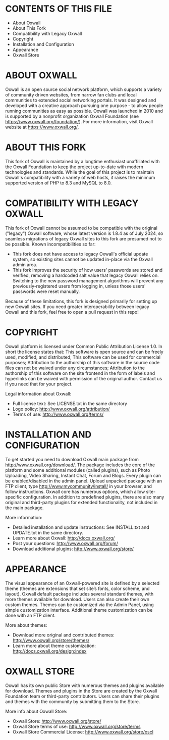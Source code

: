 CONTENTS OF THIS FILE
====================

 * About Oxwall
 * About This Fork
 * Compatibility with Legacy Oxwall
 * Copyright
 * Installation and Configuration
 * Appearance
 * Oxwall Store

ABOUT OXWALL
============

Oxwall is an open source social network platform, which supports a variety of community driven websites, from narrow fan clubs and local communities to extended social networking portals. It was designed and developed with a creative approach pursuing one purpose - to allow people running communities as easy as possible.
Oxwall was launched in 2010 and is supported by a nonprofit organization Oxwall Foundation (see https://www.oxwall.org/foundation/). For more information, visit Oxwall website at https://www.oxwall.org/.

ABOUT THIS FORK
===============

This fork of Oxwall is maintained by a longtime enthusiast unaffiliated with the Oxwall Foundation to keep the project
up-to-date with modern technologies and standards. While the goal of this project is to maintain Oxwall's compatibility
with a variety of web hosts, it raises the minimum supported version of PHP to 8.3 and MySQL to 8.0.

COMPATIBILITY WITH LEGACY OXWALL
================================

This fork of Oxwall cannot be assumed to be compatible with the original ("legacy") Oxwall software, whose latest
version is 1.8.4 as of July 2024, so seamless migrations of legacy Oxwall sites to this fork are presumed not to
be possible. Known incompatibilities so far:

* This fork does not have access to legacy Oxwall's official update system, so existing sites cannot be updated
  in-place via the Oxwall admin area.
* This fork improves the security of how users' passwords are stored and verified, removing a hardcoded salt
  value that legacy Oxwall relies on. Switching to the new password management algorithms will prevent any
  previously-registered users from logging in, unless those users' passwords were reset manually.

Because of these limitations, this fork is designed primarily for setting up new Oxwall sites. If you need greater
interoperability between legacy Oxwall and this fork, feel free to open a pull request in this repo!

COPYRIGHT
=========

Oxwall platform is licensed under Common Public Attribution License 1.0.
In short the license states that:
This software is open source and can be freely used, modified, and distributed;
This software can be used for commercial purposes;
Attribution to the authorship of this software in the source code files can not be waived under any circumstances;
Attribution to the authorship of this software on the site frontend in the form of labels and hyperlinks can be waived with permission of the original author. Contact us if you need that for your project.

Legal information about Oxwall:
 * Full license text:
        See LICENSE.txt in the same directory
 * Logo policy:
        http://www.oxwall.org/attribution/
 * Terms of use:
        http://www.oxwall.org/terms/

INSTALLATION AND CONFIGURATION
==============================

To get started you need to download Oxwall main package from http://www.oxwall.org/download/. The package includes the core of the platform and some additional modules (called plugins), such as Photo Uploading, Video Sharing, Instant Chat, Forum and Blogs. Every plugin can be enabled/disabled in the admin panel.
Upload unpacked package with an FTP client, type http://www.mycommunity/install/ in your browser, and follow instructions.
Oxwall core has numerous options, which allow site-specific configuration. In addition to predefined plugins, there are also many original and third-party plugins for extended functionality, not included in the main package.

More information:
 * Detailed installation and update instructions:
        See INSTALL.txt and UPDATE.txt in the same directory.
 * Learn more about Oxwall:
        http://docs.oxwall.org/
 * Post your questions:
        http://www.oxwall.org/forum/
 * Download additional plugins:
        http://www.oxwall.org/store/

APPEARANCE
==========

The visual appearance of an Oxwall-powered site is defined by a selected theme (themes are extensions that set site’s fonts, color scheme, and layout). Oxwall default package includes several standard themes, with more themes available for download. Users can also create their own custom themes. Themes can be customized via the Admin Panel, using simple customization interface. Additional theme customization can be done with an FTP client.

More about themes:
 * Download more original and contributed themes:
        http://www.oxwall.org/store/themes/
 * Learn more about theme customization:
        http://docs.oxwall.org/design:index

OXWALL STORE
============

Oxwall has its own public Store with numerous themes and plugins available for download. Themes and plugins in the Store are created by the Oxwall Foundation team or third-party contributors. Users can share their plugins and themes with the community by submitting them to the Store.

More info about Oxwall Store:
 * Oxwall Store:
	http://www.oxwall.org/store/
 * Oxwall Store terms of use:
        http://www.oxwall.org/store/terms
 * Oxwall Store Commercial License:
        http://www.oxwall.org/store/oscl
